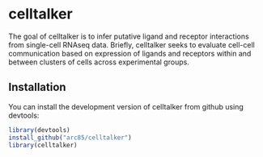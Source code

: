 # celltalker

The goal of celltalker is to infer putative ligand and receptor interactions from single-cell RNAseq data. Briefly, celltalker seeks to evaluate cell-cell communication based on expression of ligands and receptors within and between clusters of cells across experimental groups.

## Installation

You can install the development version of celltalker from github using devtools:

``` r
library(devtools)
install_github("arc85/celltalker")
library(celltalker)
```
